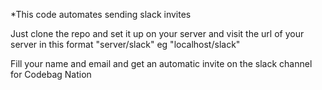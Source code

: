 *This code automates sending slack invites

Just clone the repo and set it up on your server and visit the url of your server in this format
"server/slack" eg "localhost/slack"

Fill your name and email and get an automatic invite on the slack channel for Codebag Nation
